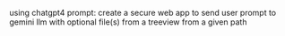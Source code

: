 using chatgpt4
prompt: create a secure web app to send user prompt to gemini llm with optional file(s) from a treeview from a given path